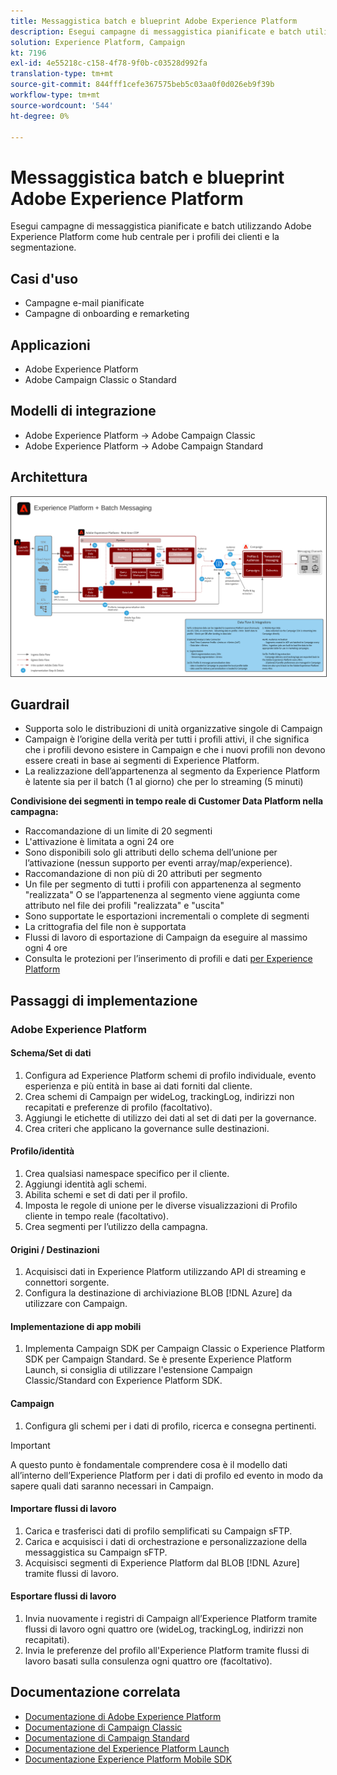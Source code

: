 ```yaml
---
title: Messaggistica batch e blueprint Adobe Experience Platform
description: Esegui campagne di messaggistica pianificate e batch utilizzando Adobe Experience Platform come hub centrale per i profili dei clienti e la segmentazione.
solution: Experience Platform, Campaign
kt: 7196
exl-id: 4e55218c-c158-4f78-9f0b-c03528d992fa
translation-type: tm+mt
source-git-commit: 844fff1cefe367575beb5c03aa0f0d026eb9f39b
workflow-type: tm+mt
source-wordcount: '544'
ht-degree: 0%

---
```


# Messaggistica batch e blueprint Adobe Experience Platform

Esegui campagne di messaggistica pianificate e batch utilizzando Adobe Experience Platform come hub centrale per i profili dei clienti e la segmentazione.

## Casi d&#39;uso

* Campagne e-mail pianificate
* Campagne di onboarding e remarketing

## Applicazioni

* Adobe Experience Platform
* Adobe Campaign Classic o Standard

## Modelli di integrazione

* Adobe Experience Platform → Adobe Campaign Classic
* Adobe Experience Platform → Adobe Campaign Standard

## Architettura

<img src="assets/aepbatch.svg" alt="Architettura di riferimento per lo scenario Messaggistica in batch e Adobe Experience Platform" style="border:1px solid #4a4a4a" />

## Guardrail

* Supporta solo le distribuzioni di unità organizzative singole di Campaign
* Campaign è l’origine della verità per tutti i profili attivi, il che significa che i profili devono esistere in Campaign e che i nuovi profili non devono essere creati in base ai segmenti di Experience Platform.
* La realizzazione dell’appartenenza al segmento da Experience Platform è latente sia per il batch (1 al giorno) che per lo streaming (5 minuti)

**Condivisione dei segmenti in tempo reale di Customer Data Platform nella campagna:**

* Raccomandazione di un limite di 20 segmenti
* L&#39;attivazione è limitata a ogni 24 ore
* Sono disponibili solo gli attributi dello schema dell’unione per l’attivazione (nessun supporto per eventi array/map/experience).
* Raccomandazione di non più di 20 attributi per segmento
* Un file per segmento di tutti i profili con appartenenza al segmento &quot;realizzata&quot; O se l’appartenenza al segmento viene aggiunta come attributo nel file dei profili &quot;realizzata&quot; e &quot;uscita&quot;
* Sono supportate le esportazioni incrementali o complete di segmenti
* La crittografia del file non è supportata
* Flussi di lavoro di esportazione di Campaign da eseguire al massimo ogni 4 ore
* Consulta le protezioni per l’inserimento di profili e dati [per Experience Platform](https://experienceleague.adobe.com/docs/experience-platform/profile/guardrails.html)

## Passaggi di implementazione

### Adobe Experience Platform

#### Schema/Set di dati

1. Configura ad Experience Platform schemi di profilo individuale, evento esperienza e più entità in base ai dati forniti dal cliente.
1. Crea schemi di Campaign per wideLog, trackingLog, indirizzi non recapitati e preferenze di profilo (facoltativo).
1. Aggiungi le etichette di utilizzo dei dati al set di dati per la governance.
1. Crea criteri che applicano la governance sulle destinazioni.

#### Profilo/identità

1. Crea qualsiasi namespace specifico per il cliente.
1. Aggiungi identità agli schemi.
1. Abilita schemi e set di dati per il profilo.
1. Imposta le regole di unione per le diverse visualizzazioni di Profilo cliente in tempo reale (facoltativo).
1. Crea segmenti per l’utilizzo della campagna.

#### Origini / Destinazioni

1. Acquisisci dati in Experience Platform utilizzando API di streaming e connettori sorgente.
1. Configura la destinazione di archiviazione BLOB [!DNL Azure] da utilizzare con Campaign.

#### Implementazione di app mobili

1. Implementa Campaign SDK per Campaign Classic o Experience Platform SDK per Campaign Standard. Se è presente Experience Platform Launch, si consiglia di utilizzare l&#39;estensione Campaign Classic/Standard con Experience Platform SDK.

#### Campaign

1. Configura gli schemi per i dati di profilo, ricerca e consegna pertinenti.

>[!IMPORTANT]
>
>A questo punto è fondamentale comprendere cosa è il modello dati all’interno dell’Experience Platform per i dati di profilo ed evento in modo da sapere quali dati saranno necessari in Campaign.

#### Importare flussi di lavoro

1. Carica e trasferisci dati di profilo semplificati su Campaign sFTP.
1. Carica e acquisisci i dati di orchestrazione e personalizzazione della messaggistica su Campaign sFTP.
1. Acquisisci segmenti di Experience Platform dal BLOB [!DNL Azure] tramite flussi di lavoro.

#### Esportare flussi di lavoro

1. Invia nuovamente i registri di Campaign all’Experience Platform tramite flussi di lavoro ogni quattro ore (wideLog, trackingLog, indirizzi non recapitati).
1. Invia le preferenze del profilo all&#39;Experience Platform tramite flussi di lavoro basati sulla consulenza ogni quattro ore (facoltativo).


## Documentazione correlata

* [Documentazione di Adobe Experience Platform](https://experienceleague.adobe.com/docs/experience-platform.html?lang=en)
* [Documentazione di Campaign Classic](https://experienceleague.adobe.com/docs/campaign-classic.html?lang=en)
* [Documentazione di Campaign Standard](https://experienceleague.adobe.com/docs/campaign-standard.html?lang=en)
* [Documentazione del Experience Platform Launch](https://experienceleague.adobe.com/docs/launch.html?lang=en)
* [Documentazione Experience Platform Mobile SDK](https://experienceleague.adobe.com/docs/mobile.html?lang=en)
